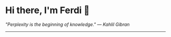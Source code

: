 <h1>Hi there, I'm Ferdi 👋</h1>

<p><em>
  "Perplexity is the beginning of knowledge." — Kahlil Gibran
</em></p>

---
